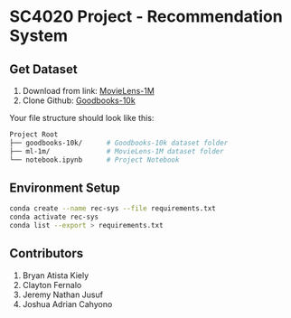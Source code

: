 # SC4020 Project - Recommendation System

## Get Dataset
1. Download from link: [MovieLens-1M](https://grouplens.org/datasets/movielens/1m/)
2. Clone Github: [Goodbooks-10k](https://github.com/zygmuntz/goodbooks-10k)

Your file structure should look like this:
```bash
Project Root
├── goodbooks-10k/      # Goodbooks-10k dataset folder
├── ml-1m/              # MovieLens-1M dataset folder
└── notebook.ipynb      # Project Notebook
```

## Environment Setup
```bash
conda create --name rec-sys --file requirements.txt
conda activate rec-sys
conda list --export > requirements.txt
```




## Contributors
1. Bryan Atista Kiely
2. Clayton Fernalo
3. Jeremy Nathan Jusuf
4. Joshua Adrian Cahyono